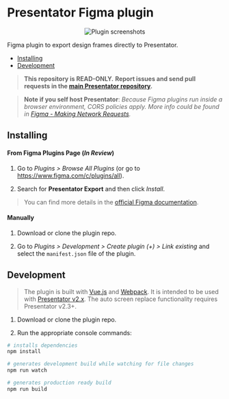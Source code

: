Presentator Figma plugin
======================================================================

<p align="center"><img src="https://i.imgur.com/PbMuhCH.png" alt="Plugin screenshots"></p>

Figma plugin to export design frames directly to Presentator.

- [Installing](#installing)
- [Development](#development)


> **This repository is READ-ONLY.**
> **Report issues and send pull requests in the [main Presentator repository](https://github.com/presentator/presentator/issues).**

> **Note if you self host Presentator**: *Because Figma plugins run inside a browser environment, CORS policies apply. More info could be found in [Figma - Making Network Requests](https://www.figma.com/plugin-docs/making-network-requests/).*


## Installing

#### From Figma Plugins Page (_In Review_)

1. Go to *Plugins > Browse All Plugins* (or go to https://www.figma.com/c/plugins/all).

2. Search for **Presentator Export** and then click *Install*.

> You can find more details in the [official Figma documentation](https://help.figma.com/article/330-using-plugins#install).

#### Manually

1. Download or clone the plugin repo.

2. Go to *Plugins > Development > Create plugin (+) > Link existing* and select the `manifest.json` file of the plugin.


## Development

> The plugin is built with [Vue.js](https://vuejs.org/) and [Webpack](https://webpack.js.org/).
> It is intended to be used with [Presentator v2.x](https://github.com/presentator/presentator).
> The auto screen replace functionality requires Presentator v2.3+.

1. Download or clone the plugin repo.

2. Run the appropriate console commands:

```bash
# installs dependencies
npm install

# generates development build while watching for file changes
npm run watch

# generates production ready build
npm run build
```
